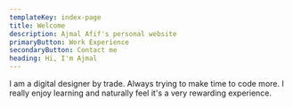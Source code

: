 ```yaml
---
templateKey: index-page
title: Welcome
description: Ajmal Afif's personal website
primaryButton: Work Experience
secondaryButton: Contact me
heading: Hi, I'm Ajmal
---
```

I am a digital designer by trade. Always trying to make time to code more. I really enjoy learning and naturally feel it's a very rewarding experience.